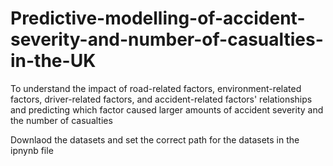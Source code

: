 # Predictive-modelling-of-accident-severity-and-number-of-casualties-in-the-UK
To understand the impact of  road-related factors, environment-related factors, driver-related factors, and accident-related  factors' relationships and predicting which factor caused larger amounts of accident severity  and the number of casualties


Downlaod the datasets and set the correct path for the datasets in the ipnynb file
